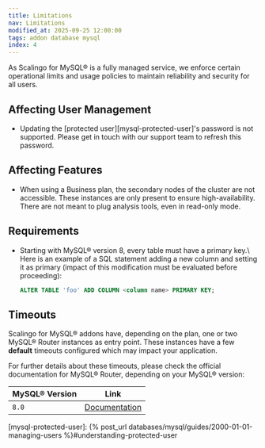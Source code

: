 ```yaml
---
title: Limitations
nav: Limitations
modified_at: 2025-09-25 12:00:00
tags: addon database mysql
index: 4
---
```



As Scalingo for MySQL® is a fully managed service, we enforce certain
operational limits and usage policies to maintain reliability and security for
all users.


## Affecting User Management

- Updating the [protected user][mysql-protected-user]'s password is not
  supported. Please get in touch with our support team to refresh this
  password.


## Affecting Features

- When using a Business plan, the secondary nodes of the cluster are not
  accessible. These instances are only present to ensure high-availability.
  There are not meant to plug analysis tools, even in read-only mode.


## Requirements

- Starting with MySQL® version 8, every table must have a primary key.\\
  Here is an example of a SQL statement adding a new column and setting it as
  primary (impact of this modification must be evaluated before proceeding):
  
  ```sql
  ALTER TABLE 'foo' ADD COLUMN <column name> PRIMARY KEY;
  ```


## Timeouts

Scalingo for MySQL® addons have, depending on the plan, one or two MySQL®
Router instances as entry point. These instances have a few **default**
timeouts configured which may impact your application.

For further details about these timeouts, please check the official
documentation for MySQL® Router, depending on your MySQL® version:

| MySQL® Version | Link                                   |
| -------------- | -------------------------------------- |
| `8.0`          | [Documentation][mysql-router-conf-8.0] |


[mysql-router-conf-8.0]: https://dev.mysql.com/doc/mysql-router/8.0/en/mysql-router-conf-options.html

[mysql-protected-user]: {% post_url databases/mysql/guides/2000-01-01-managing-users %}#understanding-protected-user
